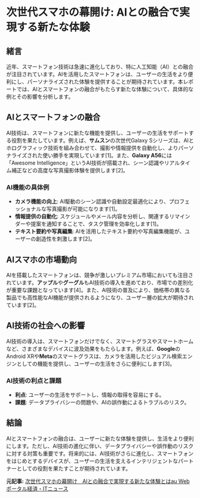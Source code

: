 # 次世代スマホの幕開け: AIとの融合で実現する新たな体験

## 緒言

近年、スマートフォン技術は急速に進化しており、特に人工知能（AI）との融合が注目されています。AIを活用したスマートフォンは、ユーザーの生活をより便利にし、パーソナライズされた体験を提供することが期待されています。本レポートでは、AIとスマートフォンの融合がもたらす新たな体験について、具体的な例とその影響を分析します。

## AIとスマートフォンの融合

AI技術は、スマートフォンに新たな機能を提供し、ユーザーの生活をサポートする役割を果たしています。例えば、**サムスン**の次世代Galaxy Sシリーズは、AIとホログラフィック技術を組み合わせて、撮影や情報提供を自動化し、よりパーソナライズされた使い勝手を実現しています[1]。また、**Galaxy A56**には「Awesome Intelligence」というAI技術が搭載され、シーン認識やリアルタイム補正などの高度な写真撮影体験を提供します[2]。

### AI機能の具体例

- **カメラ機能の向上**: AI駆動のシーン認識や自動設定最適化により、プロフェッショナルな写真撮影が可能になります[1]。
- **情報提供の自動化**: スケジュールやメール内容を分析し、関連するリマインダーや提案を通知することで、タスク管理を効率化します[1]。
- **テキスト要約や写真編集**: AIを活用したテキスト要約や写真編集機能が、ユーザーの創造性を刺激します[2]。

## AIスマホの市場動向

AIを搭載したスマートフォンは、競争が激しいプレミアム市場においても注目されています。**アップル**や**グーグル**もAI技術の導入を進めており、市場での差別化が重要な課題となっています[4]。また、AI技術の普及により、価格帯の異なる製品でも高性能なAI機能が提供されるようになり、ユーザー層の拡大が期待されています[2]。

## AI技術の社会への影響

AI技術の導入は、スマートフォンだけでなく、スマートグラスやスマートホームなど、さまざまなデバイスに波及効果をもたらします。例えば、**Google**のAndroid XRや**Meta**のスマートグラスは、カメラを活用したビジュアル検索エンジンとしての機能を提供し、ユーザーの生活をさらに便利にします[3]。

### AI技術の利点と課題

- **利点**: ユーザーの生活をサポートし、情報の取得を容易にする。
- **課題**: データプライバシーの問題や、AIの誤作動によるトラブルのリスク。

## 結論

AIとスマートフォンの融合は、ユーザーに新たな体験を提供し、生活をより便利にします。ただし、AI技術の進化に伴い、データプライバシーや誤作動のリスクに対する対策も重要です。将来的には、AI技術がさらに進化し、スマートフォンをはじめとするデバイスが、ユーザーの生活を支えるインテリジェントなパートナーとしての役割を果たすことが期待されています。

**元記事:** [次世代スマホの幕開け　AIとの融合で実現する新たな体験とはau Webポータル経済・ITニュース](https://article.auone.jp/detail/1/3/7/369_7_r_20250212_1739313042851386)